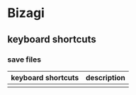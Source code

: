 # Bizagi
## keyboard shortcuts
### save files

| keyboard shortcuts | description |
| --------------------- | ------------- |
| | | 
